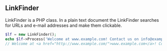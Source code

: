LinkFinder
----------

LinkFinder is a PHP class. In a plain text document the LinkFinder searches for URLs and e-mail addresses and make them clickable.

```php
$lf = new LinkFinder();
echo $lf->Process('Welcome at www.example.com! Contact us on info@example.com.');
// Welcome at <a href="http://www.example.com/">www.example.com</a>! Contact us on <a href="mailto:info@example.com">info@example.com</a>.
```
